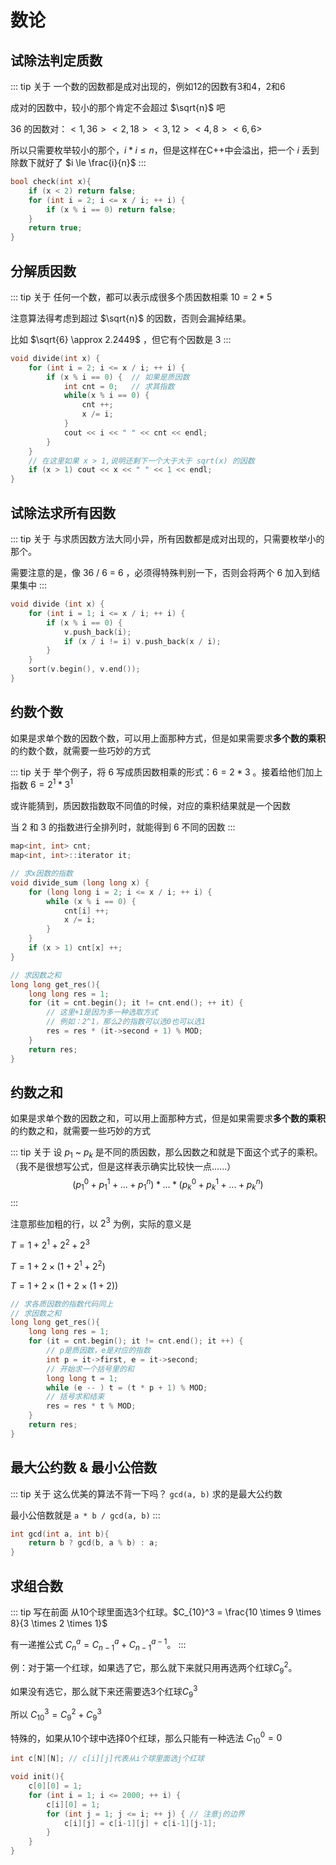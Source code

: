 # 数论

## 试除法判定质数

::: tip 关于
一个数的因数都是成对出现的，例如12的因数有3和4，2和6

成对的因数中，较小的那个肯定不会超过 $\sqrt{n}$ 吧

36 的因数对：$<1, 36> <2, 18> <3, 12> <4, 8> <6, 6>$

所以只需要枚举较小的那个，$i * i \le n$，但是这样在C++中会溢出，把一个 $i$ 丢到除数下就好了 $i \le \frac{i}{n}$
:::

```cpp
bool check(int x){
    if (x < 2) return false;
    for (int i = 2; i <= x / i; ++ i) {
        if (x % i == 0) return false;
    }
    return true;
}
```

## 分解质因数

::: tip 关于
任何一个数，都可以表示成很多个质因数相乘 $10 = 2 * 5$

注意算法得考虑到超过 $\sqrt{n}$ 的因数，否则会漏掉结果。

比如 $\sqrt{6} \approx 2.2449$ ，但它有个因数是 $3$
:::

```cpp
void divide(int x) {
    for (int i = 2; i <= x / i; ++ i) {
        if (x % i == 0) {  // 如果是质因数
            int cnt = 0;   // 求其指数 
            while(x % i == 0) {
                cnt ++;
                x /= i;
            }
            cout << i << " " << cnt << endl;
        }
    }
    // 在这里如果 x > 1,说明还剩下一个大于大于 sqrt(x) 的因数
    if (x > 1) cout << x << " " << 1 << endl;
}
```

## 试除法求所有因数

::: tip 关于
与求质因数方法大同小异，所有因数都是成对出现的，只需要枚举小的那个。

需要注意的是，像 36 / 6 = 6 ，必须得特殊判别一下，否则会将两个 6 加入到结果集中
:::

```cpp {5}
void divide (int x) {
    for (int i = 1; i <= x / i; ++ i) {
        if (x % i == 0) {
            v.push_back(i);
            if (x / i != i) v.push_back(x / i);
        }
    }
    sort(v.begin(), v.end());
}
```

## 约数个数

如果是求单个数的因数个数，可以用上面那种方式，但是如果需要求**多个数的乘积**的约数个数，就需要一些巧妙的方式

::: tip 关于
举个例子，将 $6$ 写成质因数相乘的形式：$6 = 2 * 3$ 。接着给他们加上指数 $6 = 2^1 * 3^1$

或许能猜到，质因数指数取不同值的时候，对应的乘积结果就是一个因数

当 $2$ 和 $3$ 的指数进行全排列时，就能得到 $6$ 不同的因数
:::

```cpp {19-21}
map<int, int> cnt;
map<int, int>::iterator it;

// 求x因数的指数
void divide_sum (long long x) {
    for (long long i = 2; i <= x / i; ++ i) {
        while (x % i == 0) {
            cnt[i] ++;
            x /= i;
        }
    }
    if (x > 1) cnt[x] ++;
}

// 求因数之和
long long get_res(){
    long long res = 1;
    for (it = cnt.begin(); it != cnt.end(); ++ it) {
        // 这里+1是因为多一种选取方式
        // 例如：2^1，那么2的指数可以选0也可以选1
        res = res * (it->second + 1) % MOD;
    }
    return res;
}
```

## 约数之和

如果是求单个数的因数之和，可以用上面那种方式，但是如果需要求**多个数的乘积**的约数之和，就需要一些巧妙的方式

::: tip 关于
设 $p_1$ ~ $p_k$ 是不同的质因数，那么因数之和就是下面这个式子的乘积。（我不是很想写公式，但是这样表示确实比较快一点......）
$$
(p_1^0 + p_1^1 + ... + p_1^n) * ... * (p_k^0 + p_k^1 + ... + p_k^n)
$$
:::

注意那些加粗的行，以 $2^3$ 为例，实际的意义是

$T = 1 + 2^1 + 2^2 + 2^3$

$T = 1 + 2 \times (1 + 2^1 + 2^2)$

$T = 1 + 2 \times (1 + 2 \times (1 + 2))$

```cpp {8-11}
// 求各质因数的指数代码同上
// 求因数之和
long long get_res(){
    long long res = 1;
    for (it = cnt.begin(); it != cnt.end(); it ++) {
        // p是质因数，e是对应的指数
        int p = it->first, e = it->second;
        // 开始求一个括号里的和
        long long t = 1;
        while (e -- ) t = (t * p + 1) % MOD;
        // 括号求和结束
        res = res * t % MOD;
    }
    return res;
}
```

## 最大公约数 & 最小公倍数

::: tip 关于
这么优美的算法不背一下吗？ `gcd(a, b)` 求的是最大公约数

最小公倍数就是 `a * b / gcd(a, b)`
:::

```cpp
int gcd(int a, int b){
    return b ? gcd(b, a % b) : a;
}
```

## 求组合数

::: tip 写在前面
从10个球里面选3个红球。$C_{10}^3 = \frac{10 \times 9 \times 8}{3 \times 2 \times 1}$

有一递推公式 $C_n^a = C_{n-1}^a + C_{n-1}^{a-1}$。
:::

例：对于第一个红球，如果选了它，那么就下来就只用再选两个红球$C_{9}^{2}$。

如果没有选它，那么就下来还需要选3个红球$C_{9}^{3}$

所以 $C_{10}^{3} = C_9^2 + C_9^3$

特殊的，如果从10个球中选择0个红球，那么只能有一种选法 $C_{10}^0 = 0$

```cpp {5}
int c[N][N]; // c[i][j]代表从i个球里面选j个红球

void init(){
    c[0][0] = 1;
    for (int i = 1; i <= 2000; ++ i) {
        c[i][0] = 1;
        for (int j = 1; j <= i; ++ j) { // 注意j的边界
            c[i][j] = c[i-1][j] + c[i-1][j-1];
        }
    }
}
```